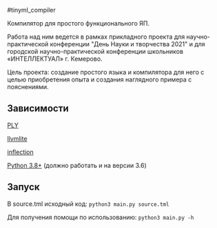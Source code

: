 #tinyml_compiler

Компилятор для простого функционального ЯП.

Работа над ним ведется в рамках прикладного проекта для научно-практической конференции
"День Науки и творчества 2021" и для городской научно-практической конференции школьников «ИНТЕЛЛЕКТУАЛ» г. Кемерово.

Цель проекта: создание простого языка и компилятора для него с целью приобретения опыта и создания наглядного примера с пояснениями.

## Зависимости

[PLY](https://github.com/dabeaz/ply)

[llvmlite](https://github.com/numba/llvmlite)

[inflection](https://pypi.org/project/inflection)

[Python 3.8+](https://www.python.org/downloads/release/python-380) (должно работать и на версии 3.6)

## Запуск

В source.tml исходный код:
``` python3 main.py source.tml ```

Для получения помощи по использованию:
``` python3 main.py -h ```
